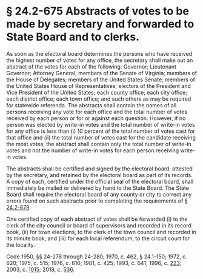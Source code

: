# § 24.2-675 Abstracts of votes to be made by secretary and forwarded to State Board and to clerks.

<p>As soon as the electoral board determines the persons who have received the highest number of votes for any office, the secretary shall make out an abstract of the votes for each of the following: Governor; Lieutenant Governor; Attorney General; members of the Senate of Virginia; members of the House of Delegates; members of the United States Senate; members of the United States House of Representatives; electors of the President and Vice President of the United States; each county office; each city office; each district office; each town office; and such others as may be required for statewide referenda. The abstracts shall contain the names of all persons receiving any vote for each office and the total number of votes received by each person or for or against each question. However, if no person was elected by write-in votes and the total number of write-in votes for any office is less than (i) 10 percent of the total number of votes cast for that office and (ii) the total number of votes cast for the candidate receiving the most votes, the abstract shall contain only the total number of write-in votes and not the number of write-in votes for each person receiving write-in votes.</p><p>The abstracts shall be certified and signed by the electoral board, attested by the secretary, and retained by the electoral board as part of its records. A copy of each, certified under the official seal of the electoral board, shall immediately be mailed or delivered by hand to the State Board. The State Board shall require the electoral board of any county or city to correct any errors found on such abstracts prior to completing the requirements of § <a href='/vacode/24.2-679/'>24.2-679</a>.</p><p>One certified copy of each abstract of votes shall be forwarded (i) to the clerk of the city council or board of supervisors and recorded in its record book, (ii) for town elections, to the clerk of the town council and recorded in its minute book, and (iii) for each local referendum, to the circuit court for the locality.</p><p>Code 1950, §§ 24-278 through 24-280; 1970, c. 462, § 24.1-150; 1972, c. 620; 1975, c. 515; 1976, c. 616; 1981, c. 425; 1993, c. 641; 1996, c. <a href='http://lis.virginia.gov/cgi-bin/legp604.exe?961+ful+CHAP0223'>223</a>; 2003, c. <a href='http://lis.virginia.gov/cgi-bin/legp604.exe?031+ful+CHAP1015'>1015</a>; 2018, c. <a href='http://lis.virginia.gov/cgi-bin/legp604.exe?181+ful+CHAP0536'>536</a>.</p>